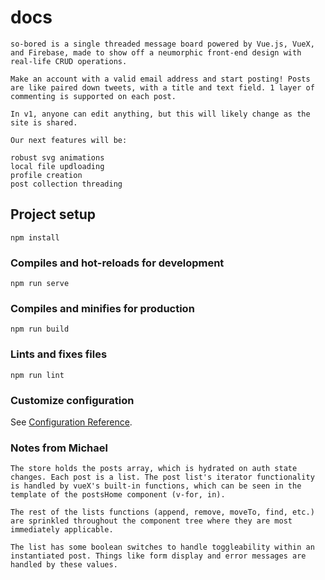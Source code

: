 # docs
```
so-bored is a single threaded message board powered by Vue.js, VueX, and Firebase, made to show off a neumorphic front-end design with real-life CRUD operations.

Make an account with a valid email address and start posting! Posts are like paired down tweets, with a title and text field. 1 layer of commenting is supported on each post. 

In v1, anyone can edit anything, but this will likely change as the site is shared.

Our next features will be:

robust svg animations
local file updloading
profile creation
post collection threading

```
## Project setup
```
npm install
```

### Compiles and hot-reloads for development
```
npm run serve
```

### Compiles and minifies for production
```
npm run build
```

### Lints and fixes files
```
npm run lint
```

### Customize configuration
See [Configuration Reference](https://cli.vuejs.org/config/).

### Notes from Michael
```
The store holds the posts array, which is hydrated on auth state changes. Each post is a list. The post list's iterator functionality is handled by vueX's built-in functions, which can be seen in the template of the postsHome component (v-for, in).

The rest of the lists functions (append, remove, moveTo, find, etc.) are sprinkled throughout the component tree where they are most immediately applicable.

The list has some boolean switches to handle toggleability within an instantiated post. Things like form display and error messages are handled by these values.